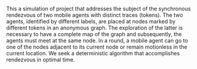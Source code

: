 This a simulation of project that addresses the subject of the synchronous rendezvous of two mobile agents with distinct traces (tokens). The two agents, identified by different labels, are placed at nodes marked by different tokens in an anonymous graph. The exploration of the latter is necessary to have a complete map of the graph and subsequently, the agents must meet at the same node. In a round, a mobile agent can go to one of the nodes adjacent to its current node or remain motionless in the current location. We seek a deterministic algorithm that accomplishes rendezvous in optimal time.
